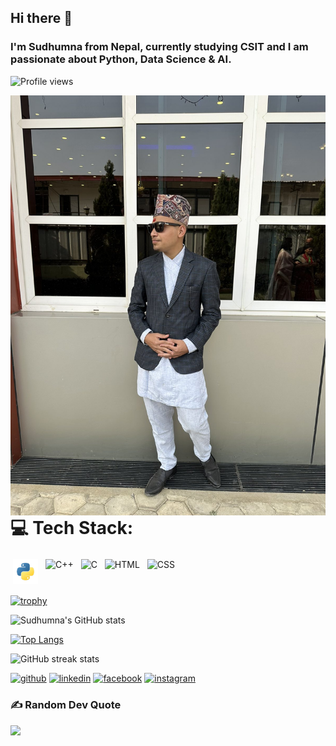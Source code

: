 ## Hi there 👋 
### I'm Sudhumna from Nepal, currently studying CSIT and I am passionate about Python, Data Science & AI.
![Profile views](https://gpvc.arturio.dev/Sudhumna) 

<img align = "right" alt = "Hello There" width = "700" src ="https://github.com/Sudhumna/Sudhumna/blob/main/IMG-9feae2f743b097892f734dca4e78846b-V.jpg"></img>
# 💻 Tech Stack:
<p>
<img src="https://raw.githubusercontent.com/github/explore/80688e429a7d4ef2fca1e82350fe8e3517d3494d/topics/python/python.png" alt="Python" height="40" style="vertical-align:top; margin:4px">
<img src="https://cdn-icons-png.flaticon.com/512/74/74897.png" alt="C++" height="40" style="vertical-align:top; margin:4px">
<img src="https://cdn-icons-png.flaticon.com/512/9089/9089814.png" alt="C" height="40" style="vertical-align:top; margin:4px">
<img src="https://cdn-icons-png.flaticon.com/512/4943/4943029.png" alt="HTML" height="40" style="vertical-align:top; margin:4px">
<img src="https://cdn-icons-png.flaticon.com/512/3308/3308160.png" alt="CSS" height="40" style="vertical-align:top; margin:4px">
 
</p>




[![trophy](https://github-profile-trophy.vercel.app/?username=Sudhumna)](https://github.com/ryo-ma/github-profile-trophy)

![Sudhumna's GitHub stats](https://github-readme-stats.vercel.app/api?username=Sudhumna&show_icons=true&theme=radical)

[![Top Langs](https://github-readme-stats.vercel.app/api/top-langs/?username=Sudhumna&theme=radical)](https://github.com/anuraghazra/github-readme-stats)

![GitHub streak stats](https://streak-stats.demolab.com/?user=Sudhumna)  

[<img src='https://cdn.jsdelivr.net/npm/simple-icons@3.0.1/icons/github.svg' alt='github' height='40'>](https://github.com/Sudhumna)  [<img src='https://cdn.jsdelivr.net/npm/simple-icons@3.0.1/icons/linkedin.svg' alt='linkedin' height='40'>](https://www.linkedin.com/in/sudhumna-phuyal-78860620a/)  [<img src='https://cdn.jsdelivr.net/npm/simple-icons@3.0.1/icons/facebook.svg' alt='facebook' height='40'>](https://www.facebook.com/profile.php?id=100009797820145&mibextid=ZbWKwL)  [<img src='https://cdn.jsdelivr.net/npm/simple-icons@3.0.1/icons/instagram.svg' alt='instagram' height='40'>](https://instagram.com/phuyalsudhumna?igshid=NmQ2ZmYxZjA=/)  
### ✍️ Random Dev Quote
![](https://quotes-github-readme.vercel.app/api?type=horizontal&theme=radical)
